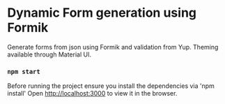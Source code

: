# Dynamic Form generation using Formik

Generate forms from json using Formik and validation from Yup.
Theming available through Material UI.

### `npm start`

Before running the project ensure you install the dependencies via 'npm install'
Open [http://localhost:3000](http://localhost:3000) to view it in the browser.
